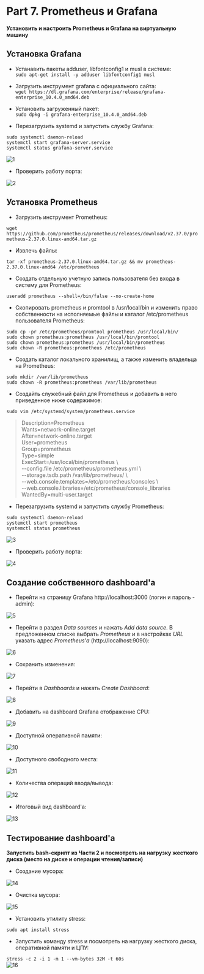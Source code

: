 # Part 7. Prometheus и Grafana

**Установить и настроить Prometheus и Grafana на виртуальную машину**

## Установка Grafana

- Устанавить пакеты adduser, libfontconfig1 и musl в системе: <br>
`sudo apt-get install -y adduser libfontconfig1 musl`

- Загрузить инструмент grafana с официального сайта: <br>
`wget https://dl.grafana.com/enterprise/release/grafana-enterprise_10.4.0_amd64.deb`

- Установить загруженный пакет: <br>
`sudo dpkg -i grafana-enterprise_10.4.0_amd64.deb`

- Перезагрузить systemd и запустить службу Grafana:

`sudo systemctl daemon-reload` <br>
`systemctl start grafana-server.service` <br>
`systemctl status grafana-server.service` <br>

<img src="./../../misc/images/part_7/1.jpg" alt="1" />

- Проверить работу порта:

<img src="./../../misc/images/part_7/2.jpg" alt="2" />

## Установка Prometheus

- Загрузить инструмент Prometheus:

`wget https://github.com/prometheus/prometheus/releases/download/v2.37.0/prometheus-2.37.0.linux-amd64.tar.gz` <br>

- Извлечь файлы:

`tar -xf prometheus-2.37.0.linux-amd64.tar.gz && mv prometheus-2.37.0.linux-amd64 /etc/prometheus` <br>

- Создать отдельную учетную запись пользователя без входа в систему для Prometheus:

`useradd prometheus --shell=/bin/false --no-create-home` <br>

- Скопировать prometheus и promtool в /usr/local/bin и изменить право собственности на исполняемые файлы и каталог /etc/prometheus пользователя Prometheus:

`sudo cp -pr /etc/prometheus/promtool prometheus /usr/local/bin/` <br>
`sudo chown prometheus:prometheus /usr/local/bin/promtool` <br>
`sudo chown prometheus:prometheus /usr/local/bin/prometheus` <br>
`sudo chown -R prometheus:prometheus /etc/prometheus` <br>

- Создать каталог локального хранилищ, а также изменить владельца на Prometheus:

`sudo mkdir /var/lib/prometheus` <br>
`sudo chown -R prometheus:prometheus /var/lib/prometheus` <br>

- Создайть служебный файл для Prometheus и добавить в него приведенное ниже содержимое:

`sudo vim /etc/systemd/system/prometheus.service` <br>

>Description=Prometheus <br>
Wants=network-online.target <br>
After=network-online.target <br>
User=prometheus <br>
Group=prometheus <br>
Type=simple <br>
ExecStart=/usr/local/bin/prometheus \ <br>
--config.file /etc/prometheus/prometheus.yml \ <br>
--storage.tsdb.path /var/lib/prometheus/ \ <br>
--web.console.templates=/etc/prometheus/consoles \ <br>
--web.console.libraries=/etc/prometheus/console_libraries <br>
WantedBy=multi-user.target

- Перезагрузить systemd и запустить службу Prometheus:

`sudo systemctl daemon-reload` <br>
`systemctl start prometheus` <br>
`systemctl status prometheus` <br>

<img src="./../../misc/images/part_7/3.jpg" alt="3" />

- Проверить работу порта:

<img src="./../../misc/images/part_7/4.jpg" alt="4" />

## Создание собственного dashboard'а

- Перейти на страницу Grafana http://localhost:3000 (логин и пароль - admin):

<img src="./../../misc/images/part_7/5.jpg" alt="5" />

- Перейти в раздел *Data sources* и нажать *Add data source*. В предложенном списке выбрать *Prometheus* и в настройках *URL* указать адрес *Prometheus'а* (http://localhost:9090):

<img src="./../../misc/images/part_7/6.jpg" alt="6" />

- Сохранить изменения:

<img src="./../../misc/images/part_7/7.jpg" alt="7" />

- Перейти в *Dashboards* и нажать *Create Dashboard*:

<img src="./../../misc/images/part_7/8.jpg" alt="8" />

- Добавить на dashboard Grafana отображение CPU:

<img src="./../../misc/images/part_7/9.jpg" alt="9" />

- Доступной оперативной памяти:

<img src="./../../misc/images/part_7/10.jpg" alt="10" />

- Доступного свободного места:

<img src="./../../misc/images/part_7/11.jpg" alt="11" />

- Количества операций ввода/вывода:

<img src="./../../misc/images/part_7/12.jpg" alt="12" />

- Итоговый вид dashboard'а:

<img src="./../../misc/images/part_7/13.jpg" alt="13" />

## Тестирование dashboard'а

**Запустить bash-скрипт из Части 2 и посмотреть на нагрузку жесткого диска (место на диске и операции чтения/записи)**

- Создание мусора:

<img src="./../../misc/images/part_7/14.jpg" alt="14" />

- Очистка мусора:

<img src="./../../misc/images/part_7/15.jpg" alt="15" />

- Установить утилиту stress:

`sudo apt install stress` <br>

- Запустить команду stress и посмотреть на нагрузку жесткого диска, оперативной памяти и ЦПУ:

`stress -c 2 -i 1 -m 1 --vm-bytes 32M -t 60s` <br>
<img src="./../../misc/images/part_7/16.jpg" alt="16" />
